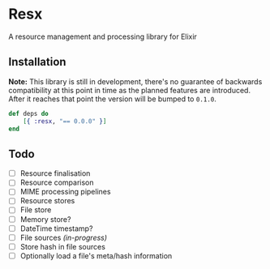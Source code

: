 # Resx
A resource management and processing library for Elixir

Installation
------------

__Note:__ This library is still in development, there's no guarantee of backwards compatibility at this point in time as the planned features are introduced. After it reaches that point the version will be bumped to `0.1.0`.

```elixir
def deps do
    [{ :resx, "== 0.0.0" }]
end
```

Todo
----

- [ ] Resource finalisation
- [ ] Resource comparison
- [ ] MIME processing pipelines
- [ ] Resource stores
- [ ] File store
- [ ] Memory store?
- [ ] DateTime timestamp?
- [ ] File sources _(in-progress)_
- [ ] Store hash in file sources
- [ ] Optionally load a file's meta/hash information
